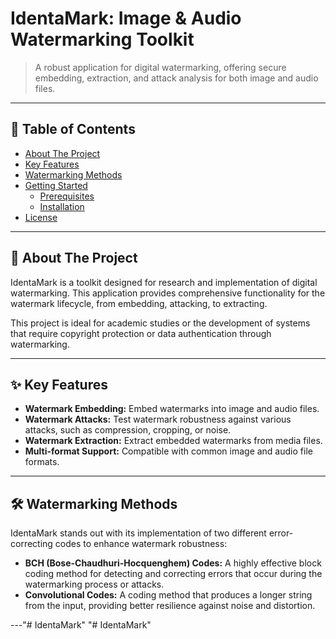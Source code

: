 # IdentaMark: Image & Audio Watermarking Toolkit

> A robust application for digital watermarking, offering secure embedding, extraction, and attack analysis for both image and audio files.

---

## 📝 Table of Contents

* [About The Project](#about-the-project)
* [Key Features](#key-features)
* [Watermarking Methods](#watermarking-methods)
* [Getting Started](#getting-started)
    * [Prerequisites](#prerequisites)
    * [Installation](#installation)
* [License](#license)

---

## 🚀 About The Project

IdentaMark is a toolkit designed for research and implementation of digital watermarking. This application provides comprehensive functionality for the watermark lifecycle, from embedding, attacking, to extracting.

This project is ideal for academic studies or the development of systems that require copyright protection or data authentication through watermarking.

---

## ✨ Key Features

* **Watermark Embedding:** Embed watermarks into image and audio files.
* **Watermark Attacks:** Test watermark robustness against various attacks, such as compression, cropping, or noise.
* **Watermark Extraction:** Extract embedded watermarks from media files.
* **Multi-format Support:** Compatible with common image and audio file formats.

---

## 🛠️ Watermarking Methods

IdentaMark stands out with its implementation of two different error-correcting codes to enhance watermark robustness:

* **BCH (Bose-Chaudhuri-Hocquenghem) Codes:** A highly effective block coding method for detecting and correcting errors that occur during the watermarking process or attacks.
* **Convolutional Codes:** A coding method that produces a longer string from the input, providing better resilience against noise and distortion.

---"# IdentaMark" 
"# IdentaMark" 
